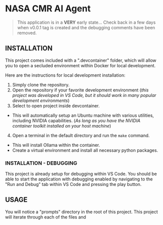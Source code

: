 # NASA CMR AI Agent

> This application is in a __VERY__ early state... Check back in a few days when v0.0.1 tag is created and the debugging comments have been removed.

## INSTALLATION

This project comes included with a ".devcontainer" folder, which will allow you to open a secluded environment within Docker for local development.

Here are the instructions for local development installation:

1. Simply clone the repository.
2. Open the repository if your favorite development environment (*this project was developed in VS Code, but it should work in many popular development environments*)
3. Select to open project inside devcontainer.
  - This will automatically setup an Ubuntu machine with various utilities, including NVIDIA capabilities. (*As long as you have the NVIDIA container toolkit installed on your host machine*)
4. Open a terminal in the default directory and run the `make` command.
  - This will install Ollama within the container.
  - Create a virtual environment and install all necessary python packages.

### INSTALLATION - DEBUGGING

This project is already setup for debugging within VS Code. You should be able to start the application with debugging enabled by navigating to the "Run and Debug" tab within VS Code and pressing the play button.

## USAGE

You will notice a "prompts" directory in the root of this project. This project will iterate through each of the files and 